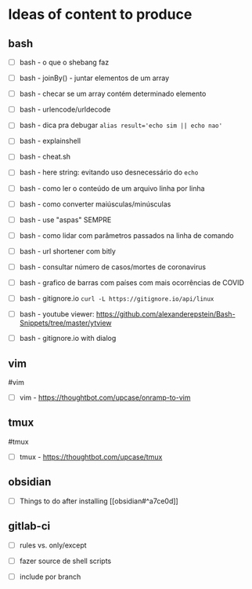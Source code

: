 # Ideas of content to produce


## bash

- [ ] bash - o que o shebang faz
- [ ] bash - joinBy() - juntar elementos de um array
- [ ] bash - checar se um array contém determinado elemento
- [ ] bash - urlencode/urldecode
- [ ] bash - dica pra debugar `alias result='echo sim || echo nao'`
- [ ] bash - explainshell
- [ ] bash - cheat.sh
- [ ] bash - here string: evitando uso desnecessário do `echo`
- [ ] bash - como ler o conteúdo de um arquivo linha por linha
- [ ] bash - como converter maiúsculas/minúsculas
- [ ] bash - use "aspas" SEMPRE
- [ ] bash - como lidar com parâmetros passados na linha de comando
- [ ] bash - url shortener com bitly
- [ ] bash - consultar número de casos/mortes de coronavirus
- [ ] bash - grafico de barras com países com mais ocorrências de COVID
- [ ] bash - gitignore.io `curl -L https://gitignore.io/api/linux`
- [ ] bash - youtube viewer: <https://github.com/alexanderepstein/Bash-Snippets/tree/master/ytview>
- [ ] bash - gitignore.io with dialog



## vim
#vim

- [ ] vim - <https://thoughtbot.com/upcase/onramp-to-vim>



## tmux
#tmux

- [ ] tmux - <https://thoughtbot.com/upcase/tmux>




## obsidian

- [ ] Things to do after installing [[obsidian#^a7ce0d]]



## gitlab-ci

- [ ] rules vs. only/except
- [ ] fazer source de shell scripts
- [ ] include por branch



